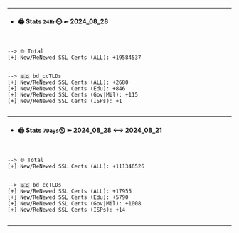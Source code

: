 

---
- #### 🖨️ **Stats** `24Hr`⏲️ ➼ 2024_08_28
```console


--> 🌐 Total
[+] New/ReNewed SSL Certs (ALL): +19584537


--> 🇧🇩 bd_ccTLDs
[+] New/ReNewed SSL Certs (ALL): +2680
[+] New/ReNewed SSL Certs (Edu): +846
[+] New/ReNewed SSL Certs (Gov|Mil): +115
[+] New/ReNewed SSL Certs (ISPs): +1


```

---
- #### 🖨️ **Stats** `7Days`⏲️ ➼ 2024_08_28 <--> 2024_08_21
```console


--> 🌐 Total
[+] New/ReNewed SSL Certs (ALL): +111346526


--> 🇧🇩 bd_ccTLDs
[+] New/ReNewed SSL Certs (ALL): +17955
[+] New/ReNewed SSL Certs (Edu): +5790
[+] New/ReNewed SSL Certs (Gov|Mil): +1008
[+] New/ReNewed SSL Certs (ISPs): +14


```

---

